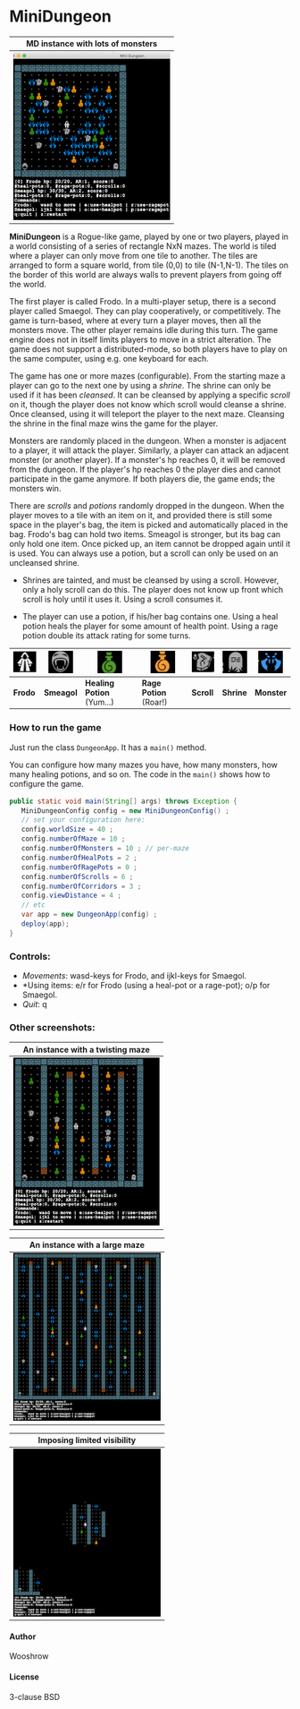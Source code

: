 # MiniDungeon

|  MD instance with lots of monsters |
|--|
|![screenshot-2](./assets/ss2.png)|

**MiniDungeon** is a Rogue-like game, played by one or two players, played in a world consisting of a series of rectangle NxN mazes. The world is tiled where a player can only move from one tile to another. The tiles are arranged to form a square world, from tile (0,0) to tile (N-1,N-1). The tiles on the border of this world are always walls to prevent players from going off the world.


The first player is called Frodo. In a multi-player setup, there is a second player called Smaegol. They can play cooperatively, or competitively. The game is turn-based, where at every turn a player moves, then all the monsters move. The other player remains idle during this turn. The game engine does not in itself limits players to move in a strict alteration. The game does not support a distributed-mode, so both players have to play on the same computer, using e.g. one keyboard for each.

The game has one or more mazes (configurable). From the starting maze a player can go to the next one by using a _shrine_. The shrine can only be used if it has been _cleansed_.
It can be cleansed by applying a specific _scroll_ on it, though the player does not know which scroll would cleanse a shrine. Once cleansed, using it will teleport the player
to the next maze. Cleansing the shrine in the final maze wins the game for the player.

Monsters are randomly placed in the dungeon. When a monster is adjacent to a player, it will attack the player. Similarly, a player can attack an adjacent monster (or
another player). If a monster's hp reaches 0, it will be removed from the dungeon.
If the player's hp reaches 0 the player dies and cannot participate in the game anymore. If both players die, the game ends; the monsters win.



There are _scrolls_ and _potions_ randomly dropped in the dungeon. When the player moves to a tile with an item on it, and provided there is still some space in the player's bag, the item is picked and automatically placed in the  bag. Frodo's bag can hold two items. Smeagol is stronger, but its bag can only hold one item. Once picked up, an item cannot be dropped again until it is used. You can always use a potion, but a scroll can only be used on an uncleansed shrine.

   * Shrines are tainted, and must be cleansed by using a scroll. However, only a holy scroll can do this. The player does not know up front which scroll is holy until it uses it. Using a scroll consumes it.

   * The player can use a potion, if his/her bag contains one. Using a heal potion heals the player for some amount of health point. Using a rage potion double its attack rating for some turns.

| ![Frodo](./assets/fr.png) | ![Smeagol](./assets/sm.png) | ![Heal-pot](./assets/hp.png) | ![Rage-pot](./assets/rp.png) | ![Scroll](./assets/sc.png) | ![Shrine](./assets/sh.png) | ![Monster](./assets/mo.png) |
|---|---|---|---|---|---|---|
| **Frodo** | **Smeagol** | **Healing Potion** (Yum...) | **Rage Potion** (Roar!) | **Scroll** | **Shrine** | **Monster** |

### How to run the game

Just run the class `DungeonApp`. It has a `main()` method.

You can configure how many mazes you have, how many monsters, how many healing potions, and so on. The code in the `main()` shows how to configure the game.

```java
public static void main(String[] args) throws Exception {		
   MiniDungeonConfig config = new MiniDungeonConfig() ;
   // set your configuration here:
   config.worldSize = 40 ;
   config.numberOfMaze = 10 ;
   config.numberOfMonsters = 10 ; // per-maze
   config.numberOfHealPots = 2 ;
   config.numberOfRagePots = 0 ;
   config.numberOfScrolls = 6 ;
   config.numberOfCorridors = 3 ;
   config.viewDistance = 4 ;
   // etc
   var app = new DungeonApp(config) ;
   deploy(app);
}
```

### Controls:

  * *Movements*: wasd-keys for Frodo, and ijkl-keys for Smaegol.
  * *Using items: e/r for Frodo (using a heal-pot or a rage-pot); o/p for Smaegol.
  * *Quit*: q

### Other screenshots:

| An instance with a twisting maze |
|--|
| ![screenshot-1](./assets/ss1.png) |

| An instance with a large maze |
|--|
| ![screenshot-3](./assets/ss3.png) |

| Imposing limited visibility |
|---|
| ![screenshot-4](./assets/ss4.png) |


#### Author

Wooshrow

#### License

3-clause BSD

